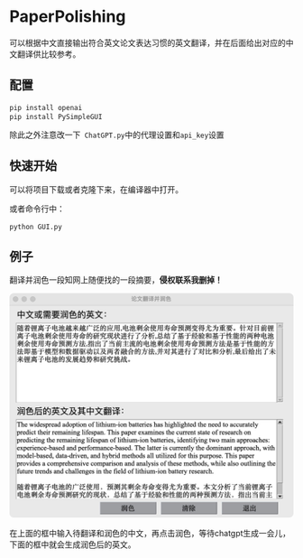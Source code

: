 # PaperPolishing
可以根据中文直接输出符合英文论文表达习惯的英文翻译，并在后面给出对应的中文翻译供比较参考。

## 配置
```
pip install openai
pip install PySimpleGUI
```
除此之外注意改一下``` ChatGPT.py```中的代理设置和```api_key```设置

## 快速开始
可以将项目下载或者克隆下来，在编译器中打开。


或者命令行中：
```
python GUI.py
```

## 例子
翻译并润色一段知网上随便找的一段摘要，**侵权联系我删掉！**



![Image text](https://github.com/XinyuanLiao/PaperPolishing/blob/main/demo.png)


在上面的框中输入待翻译和润色的中文，再点击润色，等待chatgpt生成一会儿，下面的框中就会生成润色后的英文。


